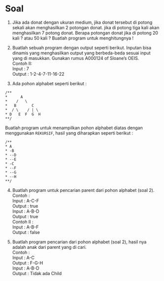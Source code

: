 # Soal

1. Jika ada donat dengan ukuran medium, jika donat tersebut di potong sekali akan
menghasilkan 2 potongan donat. jika di potong tiga kali akan menghasilkan 7 potong
donat. Berapa potongan donat jika di potong 20 kali ? atau 50 kali ?
Buatlah program untuk menghitungnya !

2. Buatlah sebuah program dengan output seperti berikut. Inputan bisa dinamis yang
menghasilkan output yang berbeda-beda sesuai input yang di masukkan. Gunakan
rumus A000124 of Sloane’s OEIS.<br>
Contoh II:<br>
Input : 7<br>
Output : 1-2-4-7-11-16-22


3. Ada pohon alphabet seperti berikut :
```
/**
*      A
*    /   \
*   B       C
*  / \    / | \
* D   E  F  G  H
**/
```
Buatlah program untuk menampilkan pohon alphabet diatas dengan menggunakan
`REKURSIF`, hasil yang diharapkan seperti berikut :
```
/**
* A
* -B
* --D
* --E
* -C
* --F
* --G
* --H
**/
```

4. Buatlah program untuk pencarian parent dari pohon alphabet (soal 2). <br>
Contoh : <br>
Input : A-C-F <br>
Output : true <br>
Input : A-B-D <br>
Output : true <br>
Contoh II : <br>
Input : A-B-F <br>
Output : false

5. Buatlah program pencarian dari pohon alphabet (soal 2), hasil nya adalah anak dari
parent yang di cari. <br>
Contoh : <br>
Input : A-C <br>
Output : F-G-H <br>
Input : A-B-D <br>
Output : Tidak ada Child <br>